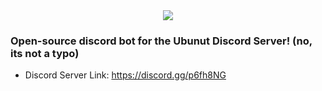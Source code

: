 
<center><img src="https://cdn.discordapp.com/avatars/725734772479098880/5248cf20400f0d353f45bf60138441ed.png"></img></center>


### Open-source discord bot for the Ubunut Discord Server! (no, its not a typo) 
- Discord Server Link: https://discord.gg/p6fh8NG
